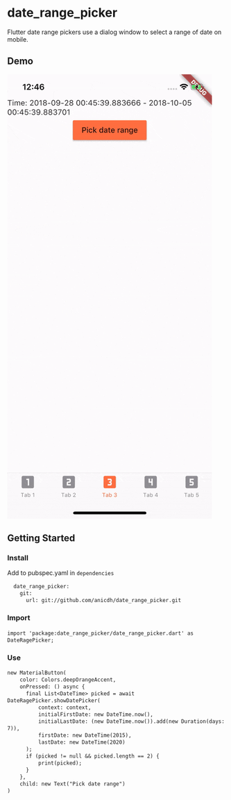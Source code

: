 # date_range_picker

Flutter date range pickers use a dialog window to select a range of date on mobile.

## Demo

![](demo.gif)

## Getting Started

### Install

Add to pubspec.yaml in `dependencies` 

```
  date_range_picker:
    git:
      url: git://github.com/anicdh/date_range_picker.git
```

### Import
```
import 'package:date_range_picker/date_range_picker.dart' as DateRagePicker;
```

### Use
```
new MaterialButton(
    color: Colors.deepOrangeAccent,
    onPressed: () async {
      final List<DateTime> picked = await DateRagePicker.showDatePicker(
          context: context,
          initialFirstDate: new DateTime.now(),
          initialLastDate: (new DateTime.now()).add(new Duration(days: 7)),
          firstDate: new DateTime(2015),
          lastDate: new DateTime(2020)
      );
      if (picked != null && picked.length == 2) {
          print(picked);
      }
    },
    child: new Text("Pick date range")
)
```
